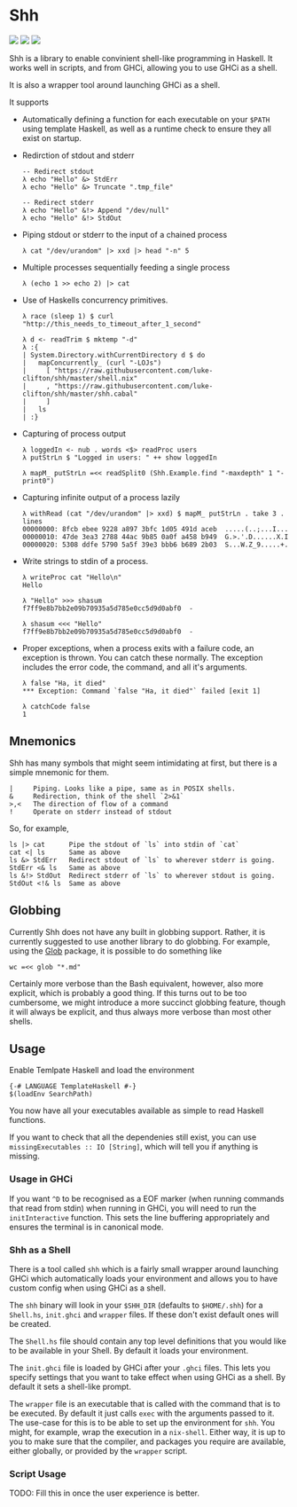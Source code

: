 # Shh

[![](https://img.shields.io/hackage/v/shh.svg?colorB=%23999&label=shh)](http://hackage.haskell.org/package/shh)
[![](https://img.shields.io/hackage/v/shh-extras.svg?colorB=%23999&label=shh-extras)](http://hackage.haskell.org/package/shh-extras)
[![](https://travis-ci.org/luke-clifton/shh.svg?branch=master)](https://travis-ci.org/luke-clifton/shh)

Shh is a library to enable convinient shell-like programming in Haskell.
It works well in scripts, and from GHCi, allowing you to use GHCi as a shell.

It is also a wrapper tool around launching GHCi as a shell.

It supports

 * Automatically defining a function for each executable on your `$PATH`
   using template Haskell, as well as a runtime check to ensure they all
   exist on startup.

 * Redirction of stdout and stderr
       
       -- Redirect stdout
       λ echo "Hello" &> StdErr
       λ echo "Hello" &> Truncate ".tmp_file"

       -- Redirect stderr
       λ echo "Hello" &!> Append "/dev/null"
       λ echo "Hello" &!> StdOut


 * Piping stdout or stderr to the input of a chained process
       
       λ cat "/dev/urandom" |> xxd |> head "-n" 5

 * Multiple processes sequentially feeding a single process

       λ (echo 1 >> echo 2) |> cat

 * Use of Haskells concurrency primitives.

       λ race (sleep 1) $ curl "http://this_needs_to_timeout_after_1_second"

       λ d <- readTrim $ mktemp "-d"
       λ :{
       | System.Directory.withCurrentDirectory d $ do
       |   mapConcurrently_ (curl "-LOJs")
       |     [ "https://raw.githubusercontent.com/luke-clifton/shh/master/shell.nix"
       |     , "https://raw.githubusercontent.com/luke-clifton/shh/master/shh.cabal"
       |     ]
       |   ls
       | :}

 * Capturing of process output

       λ loggedIn <- nub . words <$> readProc users
       λ putStrLn $ "Logged in users: " ++ show loggedIn

       λ mapM_ putStrLn =<< readSplit0 (Shh.Example.find "-maxdepth" 1 "-print0")

 * Capturing infinite output of a process lazily

       λ withRead (cat "/dev/urandom" |> xxd) $ mapM_ putStrLn . take 3 . lines
       00000000: 8fcb ebee 9228 a897 3bfc 1d05 491d aceb  .....(..;...I...
       00000010: 47de 3ea3 2788 44ac 9b85 0a0f a458 b949  G.>.'.D......X.I
       00000020: 5308 ddfe 5790 5a5f 39e3 bbb6 b689 2b03  S...W.Z_9.....+.

 * Write strings to stdin of a process.

       λ writeProc cat "Hello\n"
       Hello

       λ "Hello" >>> shasum
       f7ff9e8b7bb2e09b70935a5d785e0cc5d9d0abf0  -

       λ shasum <<< "Hello"
       f7ff9e8b7bb2e09b70935a5d785e0cc5d9d0abf0  -

 * Proper exceptions, when a process exits with a failure code, an exception
   is thrown. You can catch these normally. The exception includes the error
   code, the command, and all it's arguments.

       λ false "Ha, it died"
       *** Exception: Command `false "Ha, it died"` failed [exit 1]

       λ catchCode false
       1

## Mnemonics 

Shh has many symbols that might seem intimidating at first, but there
is a simple mnemonic for them.

    |     Piping. Looks like a pipe, same as in POSIX shells.
    &     Redirection, think of the shell `2>&1`
    >,<   The direction of flow of a command
    !     Operate on stderr instead of stdout

So, for example,

    ls |> cat      Pipe the stdout of `ls` into stdin of `cat`
    cat <| ls      Same as above
    ls &> StdErr   Redirect stdout of `ls` to wherever stderr is going.
    StdErr <& ls   Same as above
    ls &!> StdOut  Redirect stderr of `ls` to wherever stdout is going.
    StdOut <!& ls  Same as above

## Globbing

Currently Shh does not have any built in globbing support. Rather, it is
currently suggested to use another library to do globbing. For example,
using the [Glob](http://hackage.haskell.org/package/Glob) package, it is
possible to do something like

    wc =<< glob "*.md"

Certainly more verbose than the Bash equivalent, however, also more explicit,
which is probably a good thing. If this turns out to be too cumbersome, we
might introduce a more succinct globbing feature, though it will always be
explicit, and thus always more verbose than most other shells.

## Usage

Enable Temlpate Haskell and load the environment

    {-# LANGUAGE TemplateHaskell #-}
    $(loadEnv SearchPath)

You now have all your executables available as simple to read
Haskell functions.

If you want to check that all the dependenies still exist, you can use
`missingExecutables :: IO [String]`, which will tell you if anything is
missing.

### Usage in GHCi

If you want `^D` to be recognised as a EOF marker (when running commands
that read from stdin) when running in GHCi, you will need to run the
`initInteractive` function. This sets the line buffering appropriately and
ensures the terminal is in canonical mode.

### Shh as a Shell

There is a tool called `shh` which is a fairly small wrapper around launching
GHCi which automatically loads your environment and allows you to have custom
config when using GHCi as a shell.

The `shh` binary will look in your `$SHH_DIR` (defaults to `$HOME/.shh`) for
a `Shell.hs`, `init.ghci` and `wrapper` files. If these don't exist default
ones will be created.

The `Shell.hs` file should contain any top level definitions that you would
like to be available in your Shell. By default it loads your environment.

The `init.ghci` file is loaded by GHCi after your `.ghci` files. This lets
you specify settings that you want to take effect when using GHCi as a shell.
By default it sets a shell-like prompt.

The `wrapper` file is an executable that is called with the command that is
to be executed. By default it just calls `exec` with the arguments passed to
it. The use-case for this is to be able to set up the environment for `shh`.
You might, for example, wrap the execution in a `nix-shell`. Either way,
it is up to you to make sure that the compiler, and packages you require are
available, either globally, or provided by the `wrapper` script.

### Script Usage

TODO: Fill this in once the user experience is better.
    
